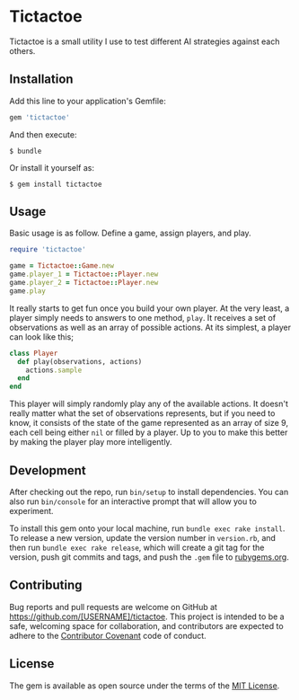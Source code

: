# Tictactoe

Tictactoe is a small utility I use to test different AI strategies against each others.

## Installation

Add this line to your application's Gemfile:

```ruby
gem 'tictactoe'
```

And then execute:

    $ bundle

Or install it yourself as:

    $ gem install tictactoe

## Usage

Basic usage is as follow. Define a game, assign players, and play.

```ruby
require 'tictactoe'

game = Tictactoe::Game.new
game.player_1 = Tictactoe::Player.new
game.player_2 = Tictactoe::Player.new
game.play
```

It really starts to get fun once you build your own player. At the very least, a player simply needs to answers to one method, `play`. It receives a set of observations as well as an array of possible actions. At its simplest, a player can look like this;

```ruby
class Player
  def play(observations, actions)
    actions.sample
  end
end
```

This player will simply randomly play any of the available actions. It doesn't really matter what the set of observations represents, but if you need to know, it consists of the state of the game represented as an array of size 9, each cell being either `nil` or filled by a player. Up to you to make this better by making the player play more intelligently.

## Development

After checking out the repo, run `bin/setup` to install dependencies. You can also run `bin/console` for an interactive prompt that will allow you to experiment.

To install this gem onto your local machine, run `bundle exec rake install`. To release a new version, update the version number in `version.rb`, and then run `bundle exec rake release`, which will create a git tag for the version, push git commits and tags, and push the `.gem` file to [rubygems.org](https://rubygems.org).

## Contributing

Bug reports and pull requests are welcome on GitHub at https://github.com/[USERNAME]/tictactoe. This project is intended to be a safe, welcoming space for collaboration, and contributors are expected to adhere to the [Contributor Covenant](http://contributor-covenant.org) code of conduct.


## License

The gem is available as open source under the terms of the [MIT License](http://opensource.org/licenses/MIT).

